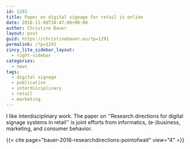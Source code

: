 ```yaml
---
id: 1291
title: Paper on digital signage for retail is online
date: 2018-11-08T18:47:08+00:00
author: Christine Bauer
layout: post
guid: https://christinebauer.eu/?p=1291
permalink: /?p=1291
zincy_lite_sidebar_layout:
  - right-sidebar
categories:
  - news
tags:
  - digital signage
  - publication
  - interdisciplinary
  - retail
  - marketing
---
```

I like interdisciplinary work. The paper on ''Research directions for digital signage systems in retail'' is joint efforts from informatics, (e-)business, marketing, and consumer behavior.

{{< cite page="bauer-2018-researchdirections-pointofwait" view="4" >}}